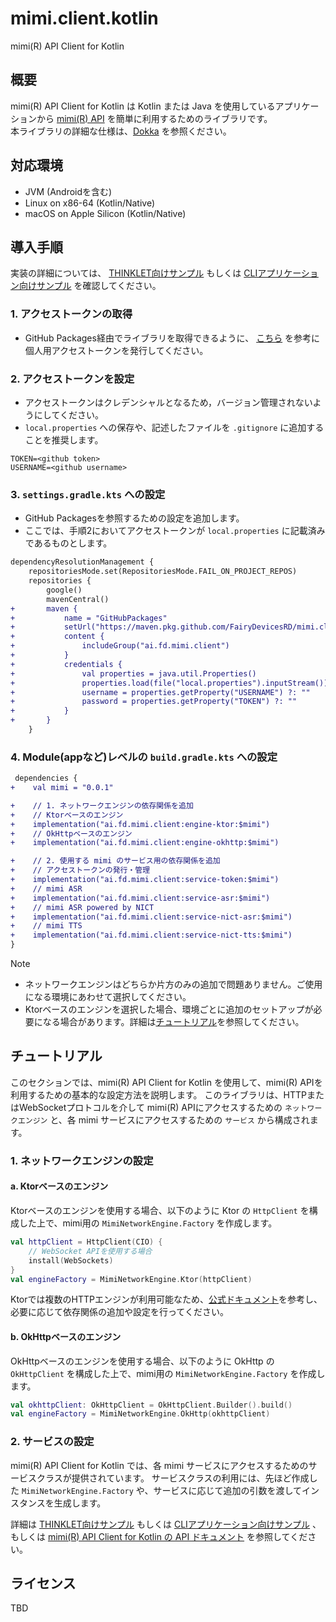 # mimi.client.kotlin

mimi(R) API Client for Kotlin

## 概要

mimi(R) API Client for Kotlin は Kotlin または Java を使用しているアプリケーションから [mimi(R) API](https://mimi.readme.io/) を簡単に利用するためのライブラリです。  
本ライブラリの詳細な仕様は、[Dokka](./dokka/index.md) を参照ください。

## 対応環境

- JVM (Androidを含む)
- Linux on x86-64 (Kotlin/Native)
- macOS on Apple Silicon (Kotlin/Native)

## 導入手順

実装の詳細については、 [THINKLET向けサンプル](./sample-thinklet/README.md) もしくは [CLIアプリケーション向けサンプル](./sample/README.md) を確認してください。

### 1. アクセストークンの取得
- GitHub Packages経由でライブラリを取得できるように、 [こちら](https://docs.github.com/ja/authentication/keeping-your-account-and-data-secure/creating-a-personal-access-token) を参考に個人用アクセストークンを発行してください。

### 2. アクセストークンを設定
- アクセストークンはクレデンシャルとなるため，バージョン管理されないようにしてください。
- `local.properties` への保存や、記述したファイルを `.gitignore` に追加することを推奨します。

```local.properties
TOKEN=<github token>
USERNAME=<github username>
```

### 3. `settings.gradle.kts` への設定
- GitHub Packagesを参照するための設定を追加します。
- ここでは、手順2においてアクセストークンが `local.properties` に記載済みであるものとします。

```diff
dependencyResolutionManagement {
    repositoriesMode.set(RepositoriesMode.FAIL_ON_PROJECT_REPOS)
    repositories {
        google()
        mavenCentral()
+       maven {
+           name = "GitHubPackages"
+           setUrl("https://maven.pkg.github.com/FairyDevicesRD/mimi.client.kotlin")
+           content {
+               includeGroup("ai.fd.mimi.client")
+           }
+           credentials {
+               val properties = java.util.Properties()
+               properties.load(file("local.properties").inputStream())
+               username = properties.getProperty("USERNAME") ?: ""
+               password = properties.getProperty("TOKEN") ?: ""
+           }
+       }
    }
```

### 4. Module(appなど)レベルの `build.gradle.kts` への設定

```diff
 dependencies {
+    val mimi = "0.0.1"

+    // 1. ネットワークエンジンの依存関係を追加
+    // Ktorベースのエンジン
+    implementation("ai.fd.mimi.client:engine-ktor:$mimi")
+    // OkHttpベースのエンジン
+    implementation("ai.fd.mimi.client:engine-okhttp:$mimi")

+    // 2. 使用する mimi のサービス用の依存関係を追加
+    // アクセストークンの発行・管理
+    implementation("ai.fd.mimi.client:service-token:$mimi")
+    // mimi ASR
+    implementation("ai.fd.mimi.client:service-asr:$mimi")
+    // mimi ASR powered by NICT
+    implementation("ai.fd.mimi.client:service-nict-asr:$mimi")
+    // mimi TTS
+    implementation("ai.fd.mimi.client:service-nict-tts:$mimi")
}
```

> [!NOTE]
> - ネットワークエンジンはどちらか片方のみの追加で問題ありません。ご使用になる環境にあわせて選択してください。
> - Ktorベースのエンジンを選択した場合、環境ごとに追加のセットアップが必要になる場合があります。詳細は[チュートリアル](#a-ktorベースのエンジン)を参照してください。

## チュートリアル

このセクションでは、mimi(R) API Client for Kotlin を使用して、mimi(R) APIを利用するための基本的な設定方法を説明します。
このライブラリは、HTTPまたはWebSocketプロトコルを介して mimi(R) APIにアクセスするための `ネットワークエンジン` と、各 mimi サービスにアクセスするための `サービス` から構成されます。

### 1. ネットワークエンジンの設定

#### a. Ktorベースのエンジン

Ktorベースのエンジンを使用する場合、以下のように Ktor の `HttpClient` を構成した上で、mimi用の `MimiNetworkEngine.Factory` を作成します。

```kotlin
val httpClient = HttpClient(CIO) {
    // WebSocket APIを使用する場合
    install(WebSockets)
}
val engineFactory = MimiNetworkEngine.Ktor(httpClient)
```

Ktorでは複数のHTTPエンジンが利用可能なため、[公式ドキュメント](https://ktor.io/docs/client-engines.html)を参考し、必要に応じて依存関係の追加や設定を行ってください。

#### b. OkHttpベースのエンジン

OkHttpベースのエンジンを使用する場合、以下のように OkHttp の `OkHttpClient` を構成した上で、mimi用の `MimiNetworkEngine.Factory` を作成します。

```kotlin
val okhttpClient: OkHttpClient = OkHttpClient.Builder().build()
val engineFactory = MimiNetworkEngine.OkHttp(okhttpClient)
```

### 2. サービスの設定

mimi(R) API Client for Kotlin では、各 mimi サービスにアクセスするためのサービスクラスが提供されています。
サービスクラスの利用には、先ほど作成した `MimiNetworkEngine.Factory` や、サービスに応じて追加の引数を渡してインスタンスを生成します。

詳細は [THINKLET向けサンプル](./sample-thinklet/README.md) もしくは [CLIアプリケーション向けサンプル](./sample/README.md) 、もしくは [mimi(R) API Client for Kotlin の API ドキュメント](https://example.com) を参照してください。

## ライセンス

TBD
